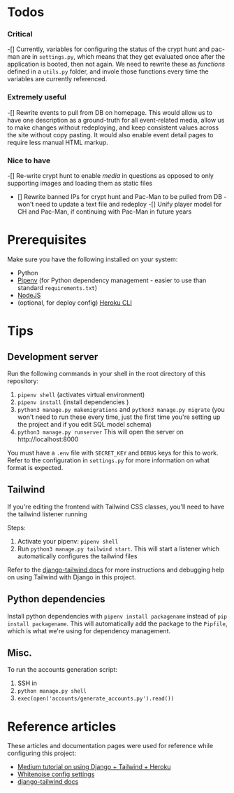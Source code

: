 # Todos

### Critical

-[] Currently, variables for configuring the status of the crypt hunt and pac-man are in `settings.py`, which means that they get evaluated once after the application is booted, then not again. We need to rewrite these as _functions_ defined in a `utils.py` folder, and invole those functions every time the variables are currently referenced.

### Extremely useful

-[] Rewrite events to pull from DB on homepage. This would allow us to have one description as a ground-truth for all event-related media, allow us to make changes without redeploying, and keep consistent values across the site without copy pasting. It would also enable event detail pages to require less manual HTML markup.

### Nice to have

-[] Re-write crypt hunt to enable _media_ in questions as opposed to only supporting images and loading them as static files

- [] Rewrite banned IPs for crypt hunt and Pac-Man to be pulled from DB - won't need to update a text file and redeploy
  -[] Unify player model for CH and Pac-Man, if continuing with Pac-Man in future years

# Prerequisites

Make sure you have the following installed on your system:

- Python
- [Pipenv](https://pypi.org/project/pipenv/) (for Python dependency management - easier to use than standard `requirements.txt`)
- [NodeJS](https://github.com/nvm-sh/nvm)
- (optional, for deploy config) [Heroku CLI](https://devcenter.heroku.com/articles/heroku-cli)

# Tips

## Development server

Run the following commands in your shell in the root directory of this repository:

1. `pipenv shell` (activates virtual environment)
2. `pipenv install` (install dependencies )
3. `python3 manage.py makemigrations` and `python3 manage.py migrate` (you won't need to run these every time, just the first time you're setting up the project and if you edit SQL model schema)
4. `python3 manage.py runserver`
   This will open the server on http://localhost:8000

You must have a `.env` file with `SECRET_KEY` and `DEBUG` keys for this to work. Refer to the configuration in `settings.py` for more information on what format is expected.

## Tailwind

If you're editing the frontend with Tailwind CSS classes, you'll need to have the tailwind listener running

Steps:

1. Activate your pipenv: `pipenv shell`
2. Run `python3 manage.py tailwind start`. This will start a listener which automatically configures the tailwind files

Refer to the [django-tailwind docs](https://django-tailwind.readthedocs.io/en/latest/installation.html) for more instructions and debugging help on using Tailwind with Django in this project.

## Python dependencies

Install python dependencies with `pipenv install packagename` instead of `pip install packagename`. This will automatically add the package to the `Pipfile`, which is what we're using for dependency management.

## Misc.

To run the accounts generation script:

1. SSH in
2. `python manage.py shell`
3. `exec(open('accounts/generate_accounts.py').read())`

# Reference articles

These articles and documentation pages were used for reference while configuring this project:

- [Medium tutorial on using Django + Tailwind + Heroku](https://medium.com/@phuitsing/heroku-buildpack-for-django-tailwind-de96be543f9)
- [Whitenoise config settings](http://whitenoise.evans.io/en/stable/django.html)
- [django-tailwind docs](https://django-tailwind.readthedocs.io/en/latest/installation.html)
